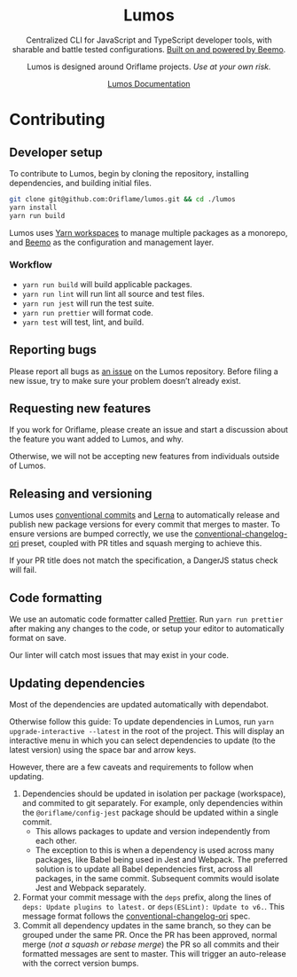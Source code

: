 <div align="center">

# Lumos

Centralized CLI for JavaScript and TypeScript developer tools, with sharable and battle tested
configurations. [Built on and powered by Beemo](https://github.com/beemojs/beemo).

Lumos is designed around Oriflame projects. _Use at your own risk._

[Lumos Documentation](./packages/lumos)

</div>

# Contributing

## Developer setup

To contribute to Lumos, begin by cloning the repository, installing dependencies, and building
initial files.

```bash
git clone git@github.com:Oriflame/lumos.git && cd ./lumos
yarn install
yarn run build
```

Lumos uses [Yarn workspaces](https://yarnpkg.com/lang/en/docs/workspaces/) to manage multiple
packages as a monorepo, and [Beemo](https://github.com/beemojs/beemo) as the configuration and
management layer.

### Workflow

- `yarn run build` will build applicable packages.
- `yarn run lint` will run lint all source and test files.
- `yarn run jest` will run the test suite.
- `yarn run prettier` will format code.
- `yarn test` will test, lint, and build.

## Reporting bugs

Please report all bugs as [an issue](https://github.com/Oriflame/lumos/issues/new) on the Lumos
repository. Before filing a new issue, try to make sure your problem doesn’t already exist.

## Requesting new features

If you work for Oriflame, please create an issue and start a discussion about the feature you want
added to Lumos, and why.

Otherwise, we will not be accepting new features from individuals outside of Lumos.

## Releasing and versioning

Lumos uses [conventional commits](https://www.conventionalcommits.org) and
[Lerna](https://github.com/lerna/lerna) to automatically release and publish new package versions
for every commit that merges to master. To ensure versions are bumped correctly, we use the
[conventional-changelog-ori][conventional-changelog-ori] preset, coupled with PR titles and squash
merging to achieve this.

If your PR title does not match the specification, a DangerJS status check will fail.

## Code formatting

We use an automatic code formatter called [Prettier](https://prettier.io/). Run `yarn run prettier`
after making any changes to the code, or setup your editor to automatically format on save.

Our linter will catch most issues that may exist in your code.

## Updating dependencies

Most of the dependencies are updated automatically with dependabot.

Otherwise follow this guide: To update dependencies in Lumos, run
`yarn upgrade-interactive --latest` in the root of the project. This will display an interactive
menu in which you can select dependencies to update (to the latest version) using the space bar and
arrow keys.

However, there are a few caveats and requirements to follow when updating.

1. Dependencies should be updated in isolation per package (workspace), and commited to git
   separately. For example, only dependencies within the `@oriflame/config-jest` package should be
   updated within a single commit.
   - This allows packages to update and version independently from each other.
   - The exception to this is when a dependency is used across many packages, like Babel being used
     in Jest and Webpack. The preferred solution is to update all Babel dependencies first, across
     all packages, in the same commit. Subsequent commits would isolate Jest and Webpack separately.
2. Format your commit message with the `deps` prefix, along the lines of
   `deps: Update plugins to latest.` or `deps(ESLint): Update to v6.`. This message format follows
   the [conventional-changelog-ori][conventional-changelog-ori] spec.
3. Commit all dependency updates in the same branch, so they can be grouped under the same PR. Once
   the PR has been approved, normal merge (_not a squash or rebase merge_) the PR so all commits and
   their formatted messages are sent to master. This will trigger an auto-release with the correct
   version bumps.

<!-- prettier-ignore -->
[conventional-changelog-ori]: https://github.com/Oriflame/conventional-changelog-ori#commit-message-format

